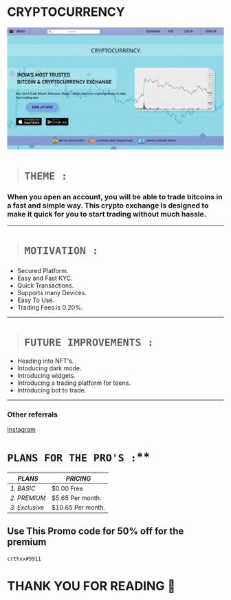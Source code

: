 # **CRYPTOCURRENCY**
![alt text](https://raw.githubusercontent.com/Tharaniesh3/Cognizance-/master/Task3/Task%203-tharaniesh.png)
> # **`THEME :`**
###    When you open an account, you will be able to trade bitcoins in a fast and simple way. This crypto exchange is designed to make it quick for you to start trading without much hassle.
---
> # **`MOTIVATION :`**
###   
- Secured Platform.
- Easy and Fast KYC.
- Quick Transactions.
- Supports many Devices.
- Easy To Use.
- Trading Fees is 0.20%.
---

 
> # **`FUTURE IMPROVEMENTS :`**
- Heading into NFT's.
- Intoducing dark mode.
- Introducing widgets.
- Introducing a trading platform for teens.
- Introducing bot to trade.
---
### Other referrals

[Instagram](https://www.instagram.com/_tharaniesh_/)

#  **`PLANS FOR THE PRO'S :`****

| *PLANS* | *PRICING*  |
| ----------- | ----------- |
| *1. BASIC* | $0.00 Free |
| *2. PREMIUM* | $5.65 Per month. |
| *3. Exclusive* | $10.65 Per month. |

## **Use This Promo code for 50% off for the premium**

```
crthxx#9911
```


# **THANK YOU FOR READING** 🙏
